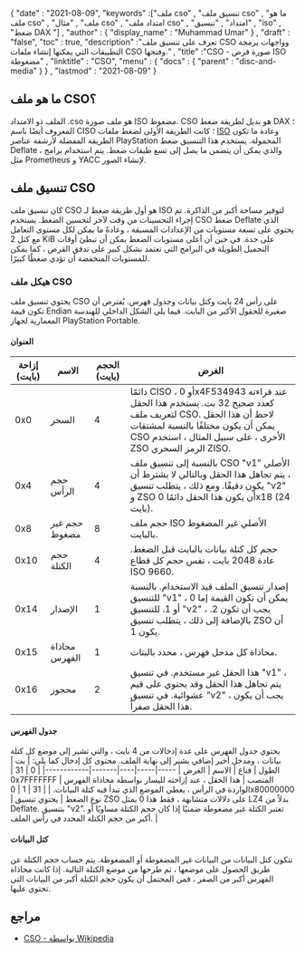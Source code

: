 {
  "date" : "2021-08-09",
  "keywords" :["ملف cso" , "تنسيق ملف cso" , "ما هو ملف cso" , "ملف" , "مثال cso" , "امتداد ملف cso" , "امتداد" , "تنسيق" , "iso" , "ضغط DAX "] ,
  "author" : {
    "display_name" : "Muhammad Umar"
} ,
  "draft" : "false",
   "toc" : true,
  "description" :"تعرف على تنسيق ملف CSO وواجهات برمجة التطبيقات التي يمكنها إنشاء ملفات CSO وفتحها." ,
  "title" :"CSO - صورة قرص ISO مضغوطة" ,
  "linktitle" : "CSO",
  "menu" : {
    "docs" : {
      "parent" : "disc-and-media"
}
} ,
  "lastmod" : "2021-08-09"
}

## ما هو ملف CSO؟

الملف ذو الامتداد .cso هو ملف صورة ISO مضغوط. CSO هو بديل لطريقة ضغط DAX ؛ المعروف أيضًا باسم CISO ؛ كانت الطريقة الأولى لضغط ملفات [ISO](/ar/compression/iso/) وعادة ما تكون الطريقة المفضلة لأرشفة عناصر PlayStation المحمولة. يستخدم هذا التنسيق ضغط Deflate ، والذي يمكن أن يتضمن ما يصل إلى تسع طبقات ضغط. يتم استخدام برامج مثل Prometheus و YACC لإنشاء الصور.

## تنسيق ملف CSO

كان تنسيق ملف CSO هو أول طريقة ضغط لـ ISO لتوفير مساحة أكبر من الذاكرة. تم إجراء التحسينات من وقت لآخر لتحسين الضغط. يستخدم CSO ضغط Deflate الذي يحتوي على تسعة مستويات من الإعدادات المسبقة ، وعادةً ما يمكن لكل مستوى التعامل مع كتل 2 KiB على حدة. في حين أن أعلى مستويات الضغط يمكن أن تبطئ أوقات التحميل الطويلة في البرامج التي تعتمد بشكل كبير على تدفق القرص ، كما يمكن للمستويات المنخفضة أن تؤدي ضغطًا كبيرًا.

### هيكل ملف CSO

يحتوي تنسيق ملف CSO على رأس 24 بايت وكتل بيانات وجدول فهرس. يُفترض أن تكون قيمة Endian صغيرة للحقول الأكبر من البايت. فيما يلي الشكل الداخلي للهندسة المعمارية لجهاز PlayStation Portable.

#### العنوان

| إزاحة (بايت) | الاسم | الحجم (بايت) | الغرض |
----------|----------|--------------|---------|
| 0x0 | السحر | 4 | دائمًا CISO ، أو 0x4F534943 عند قراءته كعدد صحيح 32 بت. يستخدم هذا الحقل لتعريف ملف CSO. لاحظ أن هذا الحقل يمكن أن يكون مختلفًا بالنسبة لمشتقات CSO الأخرى ، على سبيل المثال ، استخدم ZSO الرمز السحري ZISO. |
| 0x4 | حجم الرأس | 4 | بالنسبة إلى تنسيق ملف CSO "v1" الأصلي ، يتم تجاهل هذا الحقل وبالتالي لا يشترط أن يكون دقيقًا. ومع ذلك ، يتطلب تنسيق "v2" و ZSO أن يكون هذا الحقل دائمًا 0x18 (24 بايت). |
| 0x8 | حجم غير مضغوط | 8 | حجم ملف ISO الأصلي غير المضغوط بالبايت. |
| 0x10 | حجم الكتلة | 4 | حجم كل كتلة بيانات بالبايت قبل الضغط. عادة 2048 بايت ، نفس حجم كل قطاع ISO 9660. |
| 0x14 | الإصدار | 1 | إصدار تنسيق الملف قيد الاستخدام. بالنسبة للتنسيق "v1" ، يمكن أن تكون القيمة إما 0 أو 1. للتنسيق "v2" ، يجب أن تكون 2. بالإضافة إلى ذلك ، يتطلب تنسيق ZSO أن يكون 1. |
| 0x15 | محاذاة الفهرس | 1 | محاذاة كل مدخل فهرس ، محدد بالبتات. |
| 0x16 | محجوز | 2 | هذا الحقل غير مستخدم. في تنسيق "v1" ، يتم تجاهل هذا الحقل وقد يحتوي على قيم عشوائية. في تنسيق "v2" ، يجب أن يكون هذا الحقل صفراً. |

#### جدول الفهرس

يحتوي جدول الفهرس على عدة إدخالات من 4 بايت ، والتي تشير إلى موضع كل كتلة بيانات ، ومدخل أخير إضافي يشير إلى نهاية الملف.
محتوى كل إدخال كما يلي:
| بت | الطول | قناع | الاسم | الغرض |
-----|-----|----|-------|------------|
| 0 | 31 | 0x7FFFFFFF | المنصب | هذا الحقل ، عند إزاحته لليسار بواسطة محاذاة الفهرس الواردة في الرأس ، يعطي الموضع الذي تبدأ فيه كتلة البيانات. |
| 31 | 1 | 0x80000000 | نوع الضغط | يحتوي تنسيق ZSO على دلالات متشابهة ، فقط هذا 0 يمثل LZ4 بدلاً من Deflate. بتنسيق "v2". تعتبر الكتلة غير مضغوطة ضمنيًا إذا كان حجم الكتلة مساويًا أو أكبر من حجم الكتلة المحدد في رأس الملف. |

#### كتل البيانات

تتكون كتل البيانات من البيانات غير المضغوطة أو المضغوطة. يتم حساب حجم الكتلة عن طريق الحصول على موضعها ، ثم طرحها من موضع الكتلة التالية. إذا كانت محاذاة الفهرس أكبر من الصفر ، فمن المحتمل أن يكون حجم الكتلة أكبر من البيانات التي تحتوي عليها.


## مراجع

* [CSO - بواسطة Wikipedia](https://en.wikipedia.org/wiki/.CSO)


